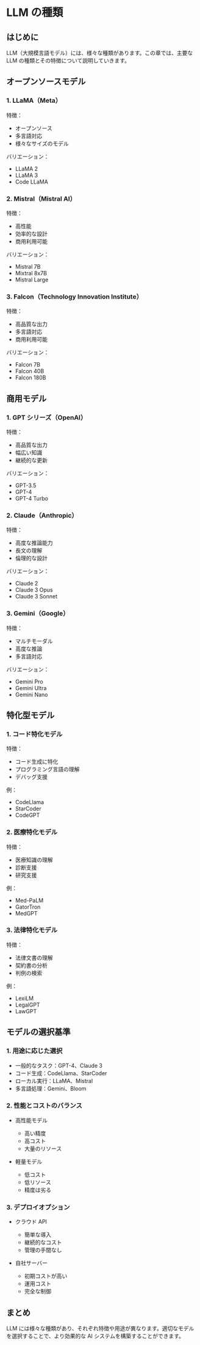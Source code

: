 # LLM の種類

## はじめに

LLM（大規模言語モデル）には、様々な種類があります。この章では、主要な LLM の種類とその特徴について説明していきます。

## オープンソースモデル

### 1. LLaMA（Meta）

特徴：

- オープンソース
- 多言語対応
- 様々なサイズのモデル

バリエーション：

- LLaMA 2
- LLaMA 3
- Code LLaMA

### 2. Mistral（Mistral AI）

特徴：

- 高性能
- 効率的な設計
- 商用利用可能

バリエーション：

- Mistral 7B
- Mixtral 8x7B
- Mistral Large

### 3. Falcon（Technology Innovation Institute）

特徴：

- 高品質な出力
- 多言語対応
- 商用利用可能

バリエーション：

- Falcon 7B
- Falcon 40B
- Falcon 180B

## 商用モデル

### 1. GPT シリーズ（OpenAI）

特徴：

- 高品質な出力
- 幅広い知識
- 継続的な更新

バリエーション：

- GPT-3.5
- GPT-4
- GPT-4 Turbo

### 2. Claude（Anthropic）

特徴：

- 高度な推論能力
- 長文の理解
- 倫理的な設計

バリエーション：

- Claude 2
- Claude 3 Opus
- Claude 3 Sonnet

### 3. Gemini（Google）

特徴：

- マルチモーダル
- 高度な推論
- 多言語対応

バリエーション：

- Gemini Pro
- Gemini Ultra
- Gemini Nano

## 特化型モデル

### 1. コード特化モデル

特徴：

- コード生成に特化
- プログラミング言語の理解
- デバッグ支援

例：

- CodeLlama
- StarCoder
- CodeGPT

### 2. 医療特化モデル

特徴：

- 医療知識の理解
- 診断支援
- 研究支援

例：

- Med-PaLM
- GatorTron
- MedGPT

### 3. 法律特化モデル

特徴：

- 法律文書の理解
- 契約書の分析
- 判例の検索

例：

- LexiLM
- LegalGPT
- LawGPT

## モデルの選択基準

### 1. 用途に応じた選択

- 一般的なタスク：GPT-4、Claude 3
- コード生成：CodeLlama、StarCoder
- ローカル実行：LLaMA、Mistral
- 多言語処理：Gemini、Bloom

### 2. 性能とコストのバランス

- 高性能モデル

  - 高い精度
  - 高コスト
  - 大量のリソース

- 軽量モデル
  - 低コスト
  - 低リソース
  - 精度は劣る

### 3. デプロイオプション

- クラウド API

  - 簡単な導入
  - 継続的なコスト
  - 管理の手間なし

- 自社サーバー
  - 初期コストが高い
  - 運用コスト
  - 完全な制御

## まとめ

LLM には様々な種類があり、それぞれ特徴や用途が異なります。適切なモデルを選択することで、より効果的な AI システムを構築することができます。
